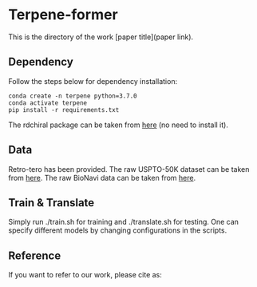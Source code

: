 # Terpene-former

This is the directory of the work [paper title](paper link).

## Dependency

Follow the steps below for dependency installation:
```
conda create -n terpene python=3.7.0
conda activate terpene
pip install -r requirements.txt
```
The rdchiral package can be taken from [here](https://github.com/connorcoley/rdchiral) (no need to install it).

## Data
Retro-tero has been provided.
The raw USPTO-50K dataset can be taken from [here](https://github.com/Hanjun-Dai/GLN).
The raw BioNavi data can be taken from [here](https://github.com/prokia/BioNavi-NP).

## Train & Translate
Simply run ./train.sh for training and ./translate.sh for testing. One can specify different models by changing configurations in the scripts. 

## Reference
If you want to refer to our work, please cite as:
```

```
